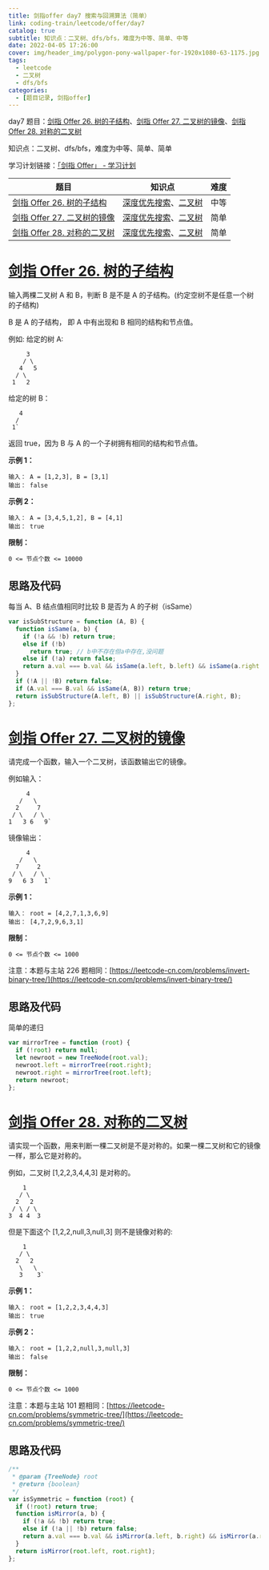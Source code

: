 ```yaml
---
title: 剑指offer day7 搜索与回溯算法（简单）
link: coding-train/leetcode/offer/day7
catalog: true
subtitle: 知识点：二叉树、dfs/bfs，难度为中等、简单、中等
date: 2022-04-05 17:26:00
cover: img/header_img/polygon-pony-wallpaper-for-1920x1080-63-1175.jpg
tags:
  - leetcode
  - 二叉树
  - dfs/bfs
categories:
  - [题目记录, 剑指offer]
---
```


day7 题目：[剑指 Offer 26. 树的子结构](https://leetcode-cn.com/problems/shu-de-zi-jie-gou-lcof/)、[剑指 Offer 27. 二叉树的镜像](https://leetcode-cn.com/problems/er-cha-shu-de-jing-xiang-lcof/)、[剑指 Offer 28. 对称的二叉树](https://leetcode-cn.com/problems/dui-cheng-de-er-cha-shu-lcof/)

知识点：二叉树、dfs/bfs，难度为中等、简单、简单

学习计划链接：[「剑指 Offer」 - 学习计划](https://leetcode-cn.com/study-plan/lcof/?progress=7jn70jr)

| 题目                                                                                           | 知识点                                                                                                            | 难度 |
| ---------------------------------------------------------------------------------------------- | ----------------------------------------------------------------------------------------------------------------- | ---- |
| [剑指 Offer 26. 树的子结构](https://leetcode-cn.com/problems/shu-de-zi-jie-gou-lcof/)          | [深度优先搜索](https://leetcode-cn.com/tag/depth-first-search)、[二叉树](https://leetcode-cn.com/tag/binary-tree) | 中等 |
| [剑指 Offer 27. 二叉树的镜像](https://leetcode-cn.com/problems/er-cha-shu-de-jing-xiang-lcof/) | [深度优先搜索](https://leetcode-cn.com/tag/depth-first-search)、[二叉树](https://leetcode-cn.com/tag/binary-tree) | 简单 |
| [剑指 Offer 28. 对称的二叉树](https://leetcode-cn.com/problems/dui-cheng-de-er-cha-shu-lcof/)  | [深度优先搜索](https://leetcode-cn.com/tag/depth-first-search)、[二叉树](https://leetcode-cn.com/tag/binary-tree) | 简单 |

# [剑指 Offer 26. 树的子结构](https://leetcode-cn.com/problems/shu-de-zi-jie-gou-lcof/)

输入两棵二叉树 A 和 B，判断 B 是不是 A 的子结构。(约定空树不是任意一个树的子结构)

B 是 A 的子结构， 即 A 中有出现和 B 相同的结构和节点值。

例如:
给定的树 A:

```plain
     3
    / \
   4   5
  / \
 1   2
```

给定的树 B：

```plain
   4 
  /
 1`
```

返回 true，因为 B 与 A 的一个子树拥有相同的结构和节点值。

**示例 1：**

```plain
输入： A = [1,2,3], B = [3,1]
输出： false
```

**示例 2：**

```plain
输入： A = [3,4,5,1,2], B = [4,1]
输出： true
```

**限制：**

`0 <= 节点个数 <= 10000`

## 思路及代码

每当 A、B 结点值相同时比较 B 是否为 A 的子树（isSame）

```javascript
var isSubStructure = function (A, B) {
  function isSame(a, b) {
    if (!a && !b) return true;
    else if (!b)
      return true; // b中不存在但a中存在,没问题
    else if (!a) return false;
    return a.val === b.val && isSame(a.left, b.left) && isSame(a.right, b.right);
  }
  if (!A || !B) return false;
  if (A.val === B.val && isSame(A, B)) return true;
  return isSubStructure(A.left, B) || isSubStructure(A.right, B);
};
```

# [剑指 Offer 27. 二叉树的镜像](https://leetcode-cn.com/problems/er-cha-shu-de-jing-xiang-lcof/)

请完成一个函数，输入一个二叉树，该函数输出它的镜像。

例如输入：

```plain
     4
   /   \
  2     7
 / \   / \
1   3 6   9`
```

镜像输出：

```plain
     4
   /   \
  7     2
 / \   / \
9   6 3   1`
```

**示例 1：**

```plain
输入： root = [4,2,7,1,3,6,9]
输出： [4,7,2,9,6,3,1]
```

**限制：**

`0 <= 节点个数 <= 1000`

注意：本题与主站 226 题相同：[https://leetcode-cn.com/problems/invert-binary-tree/](https://leetcode-cn.com/problems/invert-binary-tree/)

## 思路及代码

简单的递归

```javascript
var mirrorTree = function (root) {
  if (!root) return null;
  let newroot = new TreeNode(root.val);
  newroot.left = mirrorTree(root.right);
  newroot.right = mirrorTree(root.left);
  return newroot;
};
```

# [剑指 Offer 28. 对称的二叉树](https://leetcode-cn.com/problems/dui-cheng-de-er-cha-shu-lcof/)

请实现一个函数，用来判断一棵二叉树是不是对称的。如果一棵二叉树和它的镜像一样，那么它是对称的。

例如，二叉树 [1,2,2,3,4,4,3] 是对称的。

```plain
    1
   / \
  2   2
 / \ / \
3  4 4  3
```

但是下面这个 [1,2,2,null,3,null,3] 则不是镜像对称的:

```plain
    1
   / \
  2   2
   \   \
   3    3`
```

**示例 1：**

```plain
输入： root = [1,2,2,3,4,4,3]
输出： true
```

**示例 2：**

```plain
输入： root = [1,2,2,null,3,null,3]
输出： false
```

**限制：**

`0 <= 节点个数 <= 1000`

注意：本题与主站 101 题相同：[https://leetcode-cn.com/problems/symmetric-tree/](https://leetcode-cn.com/problems/symmetric-tree/)

## 思路及代码

```javascript
/**
 * @param {TreeNode} root
 * @return {boolean}
 */
var isSymmetric = function (root) {
  if (!root) return true;
  function isMirror(a, b) {
    if (!a && !b) return true;
    else if (!a || !b) return false;
    return a.val === b.val && isMirror(a.left, b.right) && isMirror(a.right, b.left);
  }
  return isMirror(root.left, root.right);
};
```
